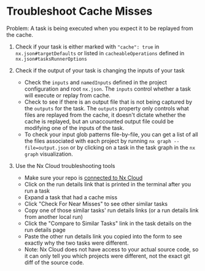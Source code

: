 # Troubleshoot Cache Misses

Problem: A task is being executed when you expect it to be replayed from the cache.

1. Check if your task is either marked with `"cache": true` in `nx.json#targetDefaults` or listed in `cacheableOperations` defined in `nx.json#tasksRunnerOptions`

1. Check if the output of your task is changing the inputs of your task

   - Check the `inputs` and `namedInputs` defined in the project configuration and root `nx.json`. The `inputs` control whether a task will execute or replay from cache.
   - Check to see if there is an output file that is not being captured by the `outputs` for the task. The `outputs` property only controls what files are replayed from the cache, it doesn't dictate whether the cache is replayed, but an unaccounted output file could be modifying one of the inputs of the task.
   - To check your input glob patterns file-by-file, you can get a list of all the files associated with each project by running `nx graph --file=output.json` or by clicking on a task in the task graph in the `nx graph` visualization.

1. Use the Nx Cloud troubleshooting tools
   - Make sure your repo is [connected to Nx Cloud](/features/cache-task-results#remote-computation-caching)
   - Click on the run details link that is printed in the terminal after you run a task
   - Expand a task that had a cache miss
   - Click "Check For Near Misses" to see other similar tasks
   - Copy one of those similar tasks' run details links (or a run details link from another local run)
   - Click the "Compare to Similar Tasks" link in the task details on the run details page
   - Paste the other run details link you copied into the form to see exactly why the two tasks were different.
   - Note: Nx Cloud does not have access to your actual source code, so it can only tell you which projects were different, not the exact git diff of the source code.
